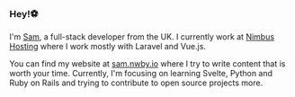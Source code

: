 ### Hey!:soccer:

I'm [Sam](https://twitter.com/SamNewby_), a full-stack developer from the UK. I currently work at [Nimbus Hosting](https://nimbushosting.co.uk) where I work mostly with Laravel and Vue.js.

You can find my website at [sam.nwby.io](https://sam.nwby.io) where I try to write content that is worth your time. Currently, I'm focusing on learning Svelte, Python and Ruby on Rails and trying to contribute to open source projects more.

